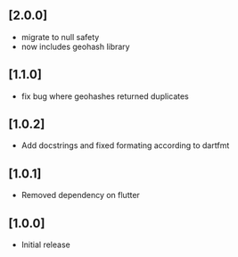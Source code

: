 ## [2.0.0]

* migrate to null safety
* now includes geohash library

## [1.1.0]

* fix bug where geohashes returned duplicates

## [1.0.2]

* Add docstrings and fixed formating according to dartfmt

## [1.0.1]

* Removed dependency on flutter

## [1.0.0]

* Initial release
